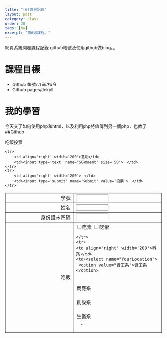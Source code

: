 ```yaml
---
title: "(6)課程記錄"
layout: post
category: class
order: 20
tags: [hw]
excerpt: "第6週課程。"
---
```

網頁系統開發課程記錄
github帳號及使用github做blog。。

# 課程目標
- Github 帳號/介面/指令
- Github pages/Jekyll

# 我的學習
今天交了如何使用php和html，以及利用php將值傳到另一個php，也教了
##Github

<html lang="lang="zh-Hant-TW"">
<head>
<meta http-equiv="Content-Type" content="text/html; charset=utf-8" />
<title>吃飯投票</title>
</head>
<body>

<p>吃飯投票</p>
<form method='post' action='confirm2.php'>


<table border='1' width='100%' id='table1'>
    <tr>
        <td align='right' width='200'>學號</td>
        <td><input type='text' name='SID' size='10'>　</td>
    </tr>
    <tr>
        <td align='right' width='200'>姓名</td>
        <td><input type='text' name='SName' size='10'>　</td>
    </tr>
    <tr>
        <td align='right' width='200'>身份證末四碼</td>
        <td><input type='text' name='SCode' size='10'></td>
    </tr>
    <tr>
        <td align='right' width='200'>吃飯</td>
        <td><input type='checkbox' value='吃素' name='SLoc'>吃素
            <input type='checkbox' value='吃暈' name='SLoc'>吃暈
            
    </tr>
    <tr>
    <td align='right' width='200'>科系</td> 
    <td><select name="YourLocation">
     <option value="資工系">資工系</option>
　   <option value="商應系">商應系</option>
　   <option value="創設系">創設系</option>
　   <option value="生醫系">生醫系</option>
　...
</select>
</form>
    </tr>

    <tr>
        <td align='right' width='200'>意見</td>
        <td><input type='text' name='SComment' size='50'>　</td>
    </tr>
    <tr>
        <td align='right' width='200'>　</td>
        <td><input type='submit' name='Submit' value='投票'>　</td>
    </tr>
</table>
</form>
</body>

</html>





[1]: https://github.com/        "GitHub"
[2]: https://pages.github.com/  "GitHub Pages"
[3]: https://jekyllrb.com/      "Jekyll"
[4]: http://markdown.tw         "Markdown文件"
[5]: http://dillinger.io/       "Dillinger"








